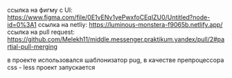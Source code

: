 ссылка на фигму с UI: https://www.figma.com/file/0E1vENv1yePwxfoCEqIZU0/Untitled?node-id=0%3A1
ссылка на netliy: https://luminous-monstera-f9065b.netlify.app/
ссылка на pull request: https://github.com/Melekh11/middle.messenger.praktikum.yandex/pull/2#partial-pull-merging

в проекте использовался шаблонизатор pug, в качестве препроцессора css - less
проект запускается 